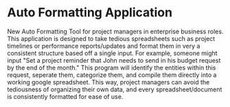 # Auto Formatting Application
New Auto Formatting Tool for project managers in enterprise business roles. This application is designed to take tedious spreadsheets such as project timelines or performance reports/updates and format them in very a consistent structure based off a single input.
For example, someone might input "Set a project reminder that John needs to send in his budget request by the end of the month." This program will identify the entities within this request, seperate them, categorize them, and compile them directly into a working google spreadsheet.
This way, project managers can avoid the tediousness of organizing their own data, and every spreadsheet/document is consistently formatted for ease of use. 
 
